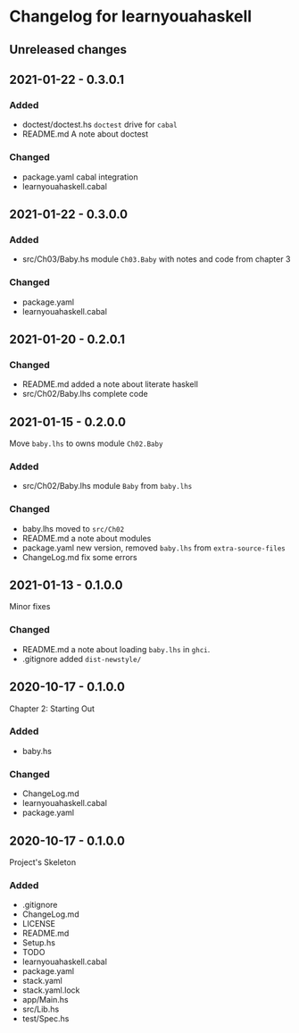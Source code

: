 # Changelog for learnyouahaskell

## Unreleased changes

## 2021-01-22 - 0.3.0.1

### Added

* doctest/doctest.hs    `doctest` drive for `cabal`
* README.md             A note about doctest

### Changed

* package.yaml          cabal integration
* learnyouahaskell.cabal

## 2021-01-22 - 0.3.0.0

### Added

* src/Ch03/Baby.hs      module `Ch03.Baby` with notes and code
                        from chapter 3

### Changed

* package.yaml
* learnyouahaskell.cabal

## 2021-01-20 - 0.2.0.1

### Changed

* README.md             added a note about literate haskell
* src/Ch02/Baby.lhs     complete code

## 2021-01-15 - 0.2.0.0

Move `baby.lhs` to owns module `Ch02.Baby`

### Added

* src/Ch02/Baby.lhs     module `Baby` from `baby.lhs`

### Changed

* baby.lhs              moved to `src/Ch02`
* README.md             a note about modules
* package.yaml          new version, removed `baby.lhs` from `extra-source-files`
* ChangeLog.md          fix some errors


## 2021-01-13 - 0.1.0.0

Minor fixes

### Changed

* README.md     a note about loading `baby.lhs` in `ghci`.
* .gitignore    added `dist-newstyle/` 

## 2020-10-17 - 0.1.0.0

Chapter 2: Starting Out

### Added

* baby.hs

### Changed

* ChangeLog.md
* learnyouahaskell.cabal
* package.yaml

## 2020-10-17 - 0.1.0.0

Project's Skeleton

### Added
* .gitignore
* ChangeLog.md
* LICENSE
* README.md
* Setup.hs
* TODO
* learnyouahaskell.cabal
* package.yaml
* stack.yaml
* stack.yaml.lock
* app/Main.hs
* src/Lib.hs
* test/Spec.hs
